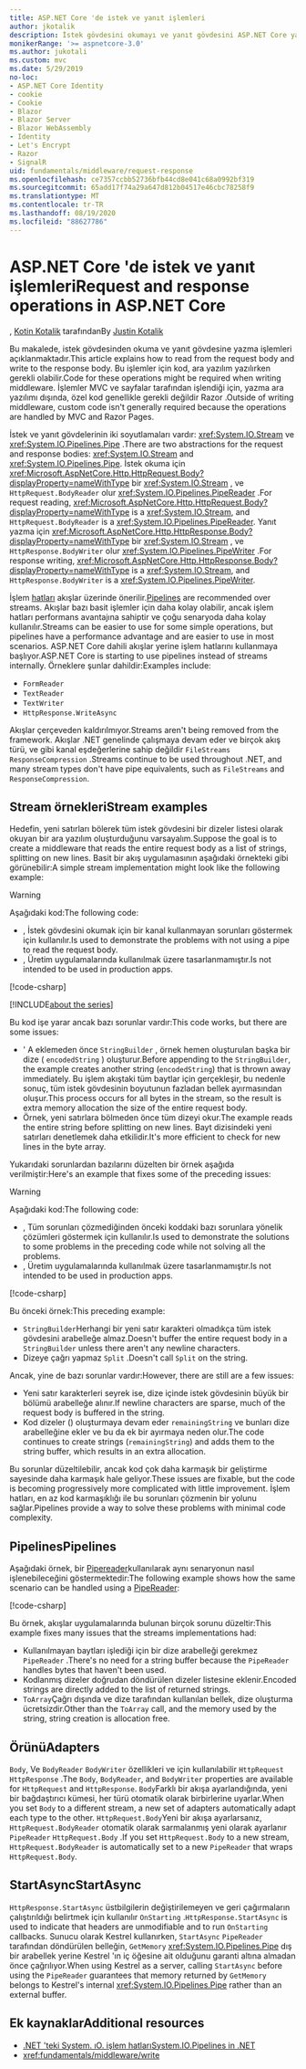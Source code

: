 ```yaml
---
title: ASP.NET Core 'de istek ve yanıt işlemleri
author: jkotalik
description: İstek gövdesini okumayı ve yanıt gövdesini ASP.NET Core yazmayı öğrenin.
monikerRange: '>= aspnetcore-3.0'
ms.author: jukotali
ms.custom: mvc
ms.date: 5/29/2019
no-loc:
- ASP.NET Core Identity
- cookie
- Cookie
- Blazor
- Blazor Server
- Blazor WebAssembly
- Identity
- Let's Encrypt
- Razor
- SignalR
uid: fundamentals/middleware/request-response
ms.openlocfilehash: ce7357ccbb52736bfb44cd8e041c68a0992bf319
ms.sourcegitcommit: 65add17f74a29a647d812b04517e46cbc78258f9
ms.translationtype: MT
ms.contentlocale: tr-TR
ms.lasthandoff: 08/19/2020
ms.locfileid: "88627786"
---
```

# <a name="request-and-response-operations-in-aspnet-core"></a><span data-ttu-id="5c095-103">ASP.NET Core 'de istek ve yanıt işlemleri</span><span class="sxs-lookup"><span data-stu-id="5c095-103">Request and response operations in ASP.NET Core</span></span>

<span data-ttu-id="5c095-104">, [Kotin Kotalik](https://github.com/jkotalik) tarafından</span><span class="sxs-lookup"><span data-stu-id="5c095-104">By [Justin Kotalik](https://github.com/jkotalik)</span></span>

<span data-ttu-id="5c095-105">Bu makalede, istek gövdesinden okuma ve yanıt gövdesine yazma işlemleri açıklanmaktadır.</span><span class="sxs-lookup"><span data-stu-id="5c095-105">This article explains how to read from the request body and write to the response body.</span></span> <span data-ttu-id="5c095-106">Bu işlemler için kod, ara yazılım yazılırken gerekli olabilir.</span><span class="sxs-lookup"><span data-stu-id="5c095-106">Code for these operations might be required when writing middleware.</span></span> <span data-ttu-id="5c095-107">İşlemler MVC ve sayfalar tarafından işlendiği için, yazma ara yazılımı dışında, özel kod genellikle gerekli değildir Razor .</span><span class="sxs-lookup"><span data-stu-id="5c095-107">Outside of writing middleware, custom code isn't generally required because the operations are handled by MVC and Razor Pages.</span></span>

<span data-ttu-id="5c095-108">İstek ve yanıt gövdelerinin iki soyutlamaları vardır: <xref:System.IO.Stream> ve <xref:System.IO.Pipelines.Pipe> .</span><span class="sxs-lookup"><span data-stu-id="5c095-108">There are two abstractions for the request and response bodies: <xref:System.IO.Stream> and <xref:System.IO.Pipelines.Pipe>.</span></span> <span data-ttu-id="5c095-109">İstek okuma için <xref:Microsoft.AspNetCore.Http.HttpRequest.Body?displayProperty=nameWithType> bir <xref:System.IO.Stream> , ve `HttpRequest.BodyReader` olur <xref:System.IO.Pipelines.PipeReader> .</span><span class="sxs-lookup"><span data-stu-id="5c095-109">For request reading, <xref:Microsoft.AspNetCore.Http.HttpRequest.Body?displayProperty=nameWithType> is a <xref:System.IO.Stream>, and `HttpRequest.BodyReader` is a <xref:System.IO.Pipelines.PipeReader>.</span></span> <span data-ttu-id="5c095-110">Yanıt yazma için <xref:Microsoft.AspNetCore.Http.HttpResponse.Body?displayProperty=nameWithType> bir <xref:System.IO.Stream> , ve `HttpResponse.BodyWriter` olur <xref:System.IO.Pipelines.PipeWriter> .</span><span class="sxs-lookup"><span data-stu-id="5c095-110">For response writing, <xref:Microsoft.AspNetCore.Http.HttpResponse.Body?displayProperty=nameWithType> is a <xref:System.IO.Stream>, and `HttpResponse.BodyWriter` is a <xref:System.IO.Pipelines.PipeWriter>.</span></span>

<span data-ttu-id="5c095-111">İşlem [hatları](/dotnet/standard/io/pipelines) akışlar üzerinde önerilir.</span><span class="sxs-lookup"><span data-stu-id="5c095-111">[Pipelines](/dotnet/standard/io/pipelines) are recommended over streams.</span></span> <span data-ttu-id="5c095-112">Akışlar bazı basit işlemler için daha kolay olabilir, ancak işlem hatları performans avantajına sahiptir ve çoğu senaryoda daha kolay kullanılır.</span><span class="sxs-lookup"><span data-stu-id="5c095-112">Streams can be easier to use for some simple operations, but pipelines have a performance advantage and are easier to use in most scenarios.</span></span> <span data-ttu-id="5c095-113">ASP.NET Core dahili akışlar yerine işlem hatlarını kullanmaya başlıyor.</span><span class="sxs-lookup"><span data-stu-id="5c095-113">ASP.NET Core is starting to use pipelines instead of streams internally.</span></span> <span data-ttu-id="5c095-114">Örneklere şunlar dahildir:</span><span class="sxs-lookup"><span data-stu-id="5c095-114">Examples include:</span></span>

* `FormReader`
* `TextReader`
* `TextWriter`
* `HttpResponse.WriteAsync`

<span data-ttu-id="5c095-115">Akışlar çerçeveden kaldırılmıyor.</span><span class="sxs-lookup"><span data-stu-id="5c095-115">Streams aren't being removed from the framework.</span></span> <span data-ttu-id="5c095-116">Akışlar .NET genelinde çalışmaya devam eder ve birçok akış türü, ve gibi kanal eşdeğerlerine sahip değildir `FileStreams` `ResponseCompression` .</span><span class="sxs-lookup"><span data-stu-id="5c095-116">Streams continue to be used throughout .NET, and many stream types don't have pipe equivalents, such as `FileStreams` and `ResponseCompression`.</span></span>

## <a name="stream-examples"></a><span data-ttu-id="5c095-117">Stream örnekleri</span><span class="sxs-lookup"><span data-stu-id="5c095-117">Stream examples</span></span>

<span data-ttu-id="5c095-118">Hedefin, yeni satırları bölerek tüm istek gövdesini bir dizeler listesi olarak okuyan bir ara yazılım oluşturduğunu varsayalım.</span><span class="sxs-lookup"><span data-stu-id="5c095-118">Suppose the goal is to create a middleware that reads the entire request body as a list of strings, splitting on new lines.</span></span> <span data-ttu-id="5c095-119">Basit bir akış uygulamasının aşağıdaki örnekteki gibi görünebilir:</span><span class="sxs-lookup"><span data-stu-id="5c095-119">A simple stream implementation might look like the following example:</span></span>

> [!WARNING]
> <span data-ttu-id="5c095-120">Aşağıdaki kod:</span><span class="sxs-lookup"><span data-stu-id="5c095-120">The following code:</span></span>
> * <span data-ttu-id="5c095-121">, İstek gövdesini okumak için bir kanal kullanmayan sorunları göstermek için kullanılır.</span><span class="sxs-lookup"><span data-stu-id="5c095-121">Is used to demonstrate the problems with not using a pipe to read the request body.</span></span>
> * <span data-ttu-id="5c095-122">, Üretim uygulamalarında kullanılmak üzere tasarlanmamıştır.</span><span class="sxs-lookup"><span data-stu-id="5c095-122">Is not intended to be used in production apps.</span></span>

[!code-csharp[](request-response/samples/3.x/RequestResponseSample/Startup.cs?name=GetListOfStringsFromStream)]

[!INCLUDE[about the series](~/includes/code-comments-loc.md)]

<span data-ttu-id="5c095-123">Bu kod işe yarar ancak bazı sorunlar vardır:</span><span class="sxs-lookup"><span data-stu-id="5c095-123">This code works, but there are some issues:</span></span>

* <span data-ttu-id="5c095-124">' A eklemeden önce `StringBuilder` , örnek hemen oluşturulan başka bir dize ( `encodedString` ) oluşturur.</span><span class="sxs-lookup"><span data-stu-id="5c095-124">Before appending to the `StringBuilder`, the example creates another string (`encodedString`) that is thrown away immediately.</span></span> <span data-ttu-id="5c095-125">Bu işlem akıştaki tüm baytlar için gerçekleşir, bu nedenle sonuç, tüm istek gövdesinin boyutunun fazladan bellek ayırmasından oluşur.</span><span class="sxs-lookup"><span data-stu-id="5c095-125">This process occurs for all bytes in the stream, so the result is extra memory allocation the size of the entire request body.</span></span>
* <span data-ttu-id="5c095-126">Örnek, yeni satırlara bölmeden önce tüm dizeyi okur.</span><span class="sxs-lookup"><span data-stu-id="5c095-126">The example reads the entire string before splitting on new lines.</span></span> <span data-ttu-id="5c095-127">Bayt dizisindeki yeni satırları denetlemek daha etkilidir.</span><span class="sxs-lookup"><span data-stu-id="5c095-127">It's more efficient to check for new lines in the byte array.</span></span>

<span data-ttu-id="5c095-128">Yukarıdaki sorunlardan bazılarını düzelten bir örnek aşağıda verilmiştir:</span><span class="sxs-lookup"><span data-stu-id="5c095-128">Here's an example that fixes some of the preceding issues:</span></span>

> [!WARNING]
> <span data-ttu-id="5c095-129">Aşağıdaki kod:</span><span class="sxs-lookup"><span data-stu-id="5c095-129">The following code:</span></span>
> * <span data-ttu-id="5c095-130">, Tüm sorunları çözmediğinden önceki koddaki bazı sorunlara yönelik çözümleri göstermek için kullanılır.</span><span class="sxs-lookup"><span data-stu-id="5c095-130">Is used to demonstrate the solutions to some problems in the preceding code while not solving all the problems.</span></span>
> * <span data-ttu-id="5c095-131">, Üretim uygulamalarında kullanılmak üzere tasarlanmamıştır.</span><span class="sxs-lookup"><span data-stu-id="5c095-131">Is not intended to be used in production apps.</span></span>

[!code-csharp[](request-response/samples/3.x/RequestResponseSample/Startup.cs?name=GetListOfStringsFromStreamMoreEfficient)]

<span data-ttu-id="5c095-132">Bu önceki örnek:</span><span class="sxs-lookup"><span data-stu-id="5c095-132">This preceding example:</span></span>

* <span data-ttu-id="5c095-133">`StringBuilder`Herhangi bir yeni satır karakteri olmadıkça tüm istek gövdesini arabelleğe almaz.</span><span class="sxs-lookup"><span data-stu-id="5c095-133">Doesn't buffer the entire request body in a `StringBuilder` unless there aren't any newline characters.</span></span>
* <span data-ttu-id="5c095-134">Dizeye çağrı yapmaz `Split` .</span><span class="sxs-lookup"><span data-stu-id="5c095-134">Doesn't call `Split` on the string.</span></span>

<span data-ttu-id="5c095-135">Ancak, yine de bazı sorunlar vardır:</span><span class="sxs-lookup"><span data-stu-id="5c095-135">However, there are still are a few issues:</span></span>

* <span data-ttu-id="5c095-136">Yeni satır karakterleri seyrek ise, dize içinde istek gövdesinin büyük bir bölümü arabelleğe alınır.</span><span class="sxs-lookup"><span data-stu-id="5c095-136">If newline characters are sparse, much of the request body is buffered in the string.</span></span>
* <span data-ttu-id="5c095-137">Kod dizeler () oluşturmaya devam eder `remainingString` ve bunları dize arabelleğine ekler ve bu da ek bir ayırmaya neden olur.</span><span class="sxs-lookup"><span data-stu-id="5c095-137">The code continues to create strings (`remainingString`) and adds them to the string buffer, which results in an extra allocation.</span></span>

<span data-ttu-id="5c095-138">Bu sorunlar düzeltilebilir, ancak kod çok daha karmaşık bir geliştirme sayesinde daha karmaşık hale geliyor.</span><span class="sxs-lookup"><span data-stu-id="5c095-138">These issues are fixable, but the code is becoming progressively more complicated with little improvement.</span></span> <span data-ttu-id="5c095-139">İşlem hatları, en az kod karmaşıklığı ile bu sorunları çözmenin bir yolunu sağlar.</span><span class="sxs-lookup"><span data-stu-id="5c095-139">Pipelines provide a way to solve these problems with minimal code complexity.</span></span>

## <a name="pipelines"></a><span data-ttu-id="5c095-140">Pipelines</span><span class="sxs-lookup"><span data-stu-id="5c095-140">Pipelines</span></span>

<span data-ttu-id="5c095-141">Aşağıdaki örnek, bir [Pipereader](/dotnet/standard/io/pipelines#pipe)kullanılarak aynı senaryonun nasıl işlenebileceğini göstermektedir:</span><span class="sxs-lookup"><span data-stu-id="5c095-141">The following example shows how the same scenario can be handled using a [PipeReader](/dotnet/standard/io/pipelines#pipe):</span></span>

[!code-csharp[](request-response/samples/3.x/RequestResponseSample/Startup.cs?name=GetListOfStringFromPipe)]

<span data-ttu-id="5c095-142">Bu örnek, akışlar uygulamalarında bulunan birçok sorunu düzeltir:</span><span class="sxs-lookup"><span data-stu-id="5c095-142">This example fixes many issues that the streams implementations had:</span></span>

* <span data-ttu-id="5c095-143">Kullanılmayan baytları işlediği için bir dize arabelleği gerekmez `PipeReader` .</span><span class="sxs-lookup"><span data-stu-id="5c095-143">There's no need for a string buffer because the `PipeReader` handles bytes that haven't been used.</span></span>
* <span data-ttu-id="5c095-144">Kodlanmış dizeler doğrudan döndürülen dizeler listesine eklenir.</span><span class="sxs-lookup"><span data-stu-id="5c095-144">Encoded strings are directly added to the list of returned strings.</span></span>
* <span data-ttu-id="5c095-145">`ToArray`Çağrı dışında ve dize tarafından kullanılan bellek, dize oluşturma ücretsizdir.</span><span class="sxs-lookup"><span data-stu-id="5c095-145">Other than the `ToArray` call, and the memory used by the string, string creation is allocation free.</span></span>

## <a name="adapters"></a><span data-ttu-id="5c095-146">Örünü</span><span class="sxs-lookup"><span data-stu-id="5c095-146">Adapters</span></span>

<span data-ttu-id="5c095-147">`Body`, Ve `BodyReader` `BodyWriter` özellikleri ve için kullanılabilir `HttpRequest` `HttpResponse` .</span><span class="sxs-lookup"><span data-stu-id="5c095-147">The `Body`, `BodyReader`, and `BodyWriter` properties are available for `HttpRequest` and `HttpResponse`.</span></span> <span data-ttu-id="5c095-148">`Body`Farklı bir akışa ayarlandığında, yeni bir bağdaştırıcı kümesi, her türü otomatik olarak birbirlerine uyarlar.</span><span class="sxs-lookup"><span data-stu-id="5c095-148">When you set `Body` to a different stream, a new set of adapters automatically adapt each type to the other.</span></span> <span data-ttu-id="5c095-149">`HttpRequest.Body`Yeni bir akışa ayarlarsanız, `HttpRequest.BodyReader` otomatik olarak sarmalanmış yeni olarak ayarlanır `PipeReader` `HttpRequest.Body` .</span><span class="sxs-lookup"><span data-stu-id="5c095-149">If you set `HttpRequest.Body` to a new stream, `HttpRequest.BodyReader` is automatically set to a new `PipeReader` that wraps `HttpRequest.Body`.</span></span>

## <a name="startasync"></a><span data-ttu-id="5c095-150">StartAsync</span><span class="sxs-lookup"><span data-stu-id="5c095-150">StartAsync</span></span>

<span data-ttu-id="5c095-151">`HttpResponse.StartAsync` üstbilgilerin değiştirilemeyen ve geri çağırmaların çalıştırıldığı belirtmek için kullanılır `OnStarting` .</span><span class="sxs-lookup"><span data-stu-id="5c095-151">`HttpResponse.StartAsync` is used to indicate that headers are unmodifiable and to run `OnStarting` callbacks.</span></span> <span data-ttu-id="5c095-152">Sunucu olarak Kestrel kullanırken, `StartAsync` `PipeReader` tarafından döndürülen belleğin, `GetMemory` <xref:System.IO.Pipelines.Pipe> dış bir arabellek yerine Kestrel 'ın iç öğesine ait olduğunu garanti altına almadan önce çağrılıyor.</span><span class="sxs-lookup"><span data-stu-id="5c095-152">When using Kestrel as a server, calling `StartAsync` before using the `PipeReader` guarantees that memory returned by `GetMemory` belongs to Kestrel's internal <xref:System.IO.Pipelines.Pipe> rather than an external buffer.</span></span>

## <a name="additional-resources"></a><span data-ttu-id="5c095-153">Ek kaynaklar</span><span class="sxs-lookup"><span data-stu-id="5c095-153">Additional resources</span></span>

* [<span data-ttu-id="5c095-154">.NET 'teki System. ıO. işlem hatları</span><span class="sxs-lookup"><span data-stu-id="5c095-154">System.IO.Pipelines in .NET</span></span>](/dotnet/standard/io/pipelines)
* <xref:fundamentals/middleware/write>

<!-- Test with Postman or other tool. See image in static directory. -->
